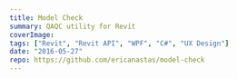 ```yaml
---
title: Model Check
summary: QAQC utility for Revit
coverImage:
tags: ["Revit", "Revit API", "WPF", "C#", "UX Design"]
date: "2016-05-27"
repo: https://github.com/ericanastas/model-check
---
```


